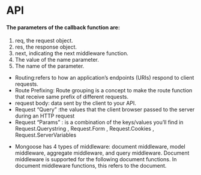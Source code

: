 # API

#### The parameters of the callback function are:

1. req, the request object.
1. res, the response object.
1. next, indicating the next middleware function.
1. The value of the name parameter.
1. The name of the parameter.

- Routing:refers to how an application’s endpoints (URIs) respond to client requests.
- Route Prefixing: Route grouping is a concept to make the route function that receive same prefix of different requests.
- request body: data sent by the client to your API.
- Request “Query” :the values that the client browser passed to the server during an HTTP request
- Request “Params” : is a combination of the keys/values you’ll find in Request.Querystring , Request.Form , Request.Cookies , Request.ServerVariables

* Mongoose has 4 types of middleware: document middleware, model middleware, aggregate middleware, and query middleware. Document middleware is supported for the following document functions. In document middleware functions, this refers to the document.